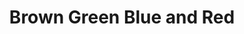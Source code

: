 ---
layout: piece
collection_: jewelry
title: Brown Green Blue and Red
id: brown-green-blue-and-red
media: Mixed Beads
dimensions: 9½" hanging
description: Mixed beads with red glass stripe bead, precious stones, findings and metal clasp.
price: $40
create_date: 2013
---